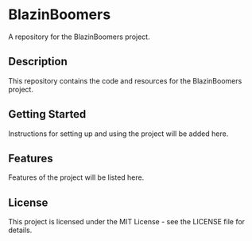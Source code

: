 # BlazinBoomers

A repository for the BlazinBoomers project.

## Description

This repository contains the code and resources for the BlazinBoomers project.

## Getting Started

Instructions for setting up and using the project will be added here.

## Features

Features of the project will be listed here.

## License

This project is licensed under the MIT License - see the LICENSE file for details.
